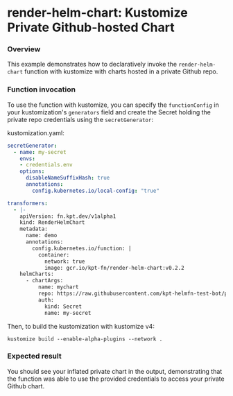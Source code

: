 # render-helm-chart: Kustomize Private Github-hosted Chart

### Overview

This example demonstrates how to declaratively invoke the `render-helm-chart`
function with kustomize with charts hosted in a private Github repo.

### Function invocation

To use the function with kustomize, you can specify the `functionConfig`
in your kustomization's `generators` field and create the Secret holding
the private repo credentials using the `secretGenerator`:

kustomization.yaml:
```yaml
secretGenerator:
  - name: my-secret
    envs:
    - credentials.env
    options:
      disableNameSuffixHash: true
      annotations:
        config.kubernetes.io/local-config: "true"

transformers:
  - |-
    apiVersion: fn.kpt.dev/v1alpha1
    kind: RenderHelmChart
    metadata:
      name: demo
      annotations:
        config.kubernetes.io/function: |
          container:
            network: true
            image: gcr.io/kpt-fn/render-helm-chart:v0.2.2
    helmCharts:
      - chartArgs:
          name: mychart
          repo: https://raw.githubusercontent.com/kpt-helmfn-test-bot/private-helm-repo/main # change this to point to your private chart
          auth:
            kind: Secret
            name: my-secret
```

Then, to build the kustomization with kustomize v4:

```shell
kustomize build --enable-alpha-plugins --network .
```

### Expected result

You should see your inflated private chart in the output, demonstrating that the function was able to
use the provided credentials to access your private Github chart.

